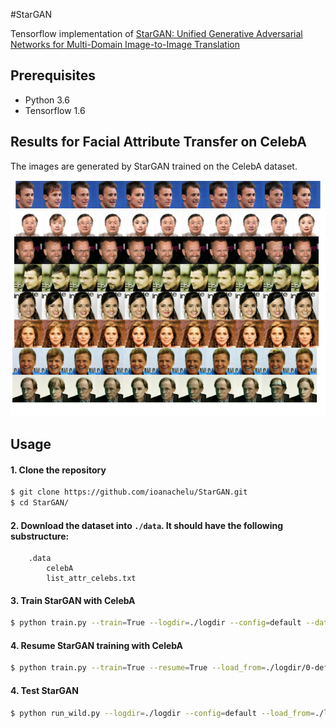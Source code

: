 #StarGAN

Tensorflow implementation of [StarGAN: Unified Generative Adversarial Networks for Multi-Domain Image-to-Image Translation](https://arxiv.org/abs/1711.09020) <br>

## Prerequisites
* Python 3.6
* Tensorflow 1.6

## Results for Facial Attribute Transfer on CelebA
The images are generated by StarGAN trained on the CelebA dataset.

<p align="center"><img src="results/results_celebA.png" /></p>

## Usage

#### 1. Clone the repository
```bash
$ git clone https://github.com/ioanachelu/StarGAN.git
$ cd StarGAN/
```

#### 2. Download the dataset into ```./data```. It should have the following substructure:
        .data
            celebA
            list_attr_celebs.txt

#### 3. Train StarGAN with CelebA
```bash
$ python train.py --train=True --logdir=./logdir --config=default --dataset_path=../data
```

#### 4. Resume StarGAN training with CelebA
```bash
$ python train.py --train=True --resume=True --load_from=./logdir/0-default --config=default --dataset_path=../data
```

#### 4. Test StarGAN
```bash
$ python run_wild.py --logdir=./logdir --config=default --load_from=./logdir/0-default --dataset_type=test
```